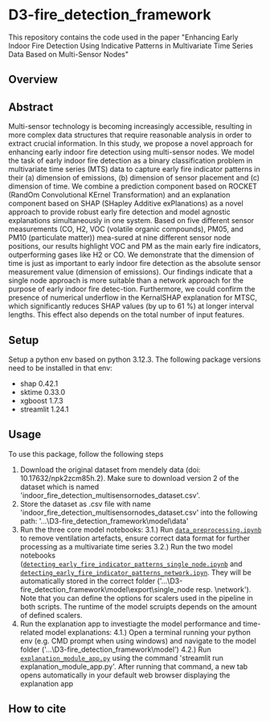 # D3-fire_detection_framework
 This repository contains the code used in the paper "Enhancing Early Indoor Fire Detection Using Indicative Patterns in Multivariate Time Series Data Based on Multi-Sensor Nodes"
 
 ## Overview
 
 
 
 
 ## Abstract
 
 Multi-sensor technology is becoming increasingly accessible, resulting in more complex data structures that require reasonable analysis in order to extract crucial information. In this study, we propose a novel approach for enhancing early indoor fire detection using multi-sensor nodes. We model the task of early indoor fire detection as a binary classification problem in multivariate time series (MTS) data to capture early fire indicator patterns in their (a) dimension of emissions, (b) dimension of sensor placement and (c) dimension of time. We combine a prediction component based on ROCKET (RandOm Convolutional KErnel Transformation) and an explanation component based on SHAP (SHapley Additive exPlanations) as a novel approach to provide robust early fire detection and model agnostic explanations simultaneously in one system. Based on five different sensor measurements (CO, H2, VOC (volatile organic compounds), PM05, and PM10 (particulate matter)) mea-sured at nine different sensor node positions, our results highlight VOC and PM as the main early fire indicators, outperforming gases like H2 or CO. We demonstrate that the dimension of time is just as important to early indoor fire detection as the absolute sensor measurement value (dimension of emissions). Our findings indicate that a single node approach is more suitable than a network approach for the purpose of early indoor fire detec-tion. Furthermore, we could confirm the presence of numerical underflow in the KernalSHAP explanation for MTSC, which significantly reduces SHAP values (by up to 61 \%) at longer interval lengths. This effect also depends on the total number of input features.
 
 ## Setup
 
 Setup a python env based on python 3.12.3. The following package versions need to be installed in that env:
 
- shap 0.42.1
- sktime 0.33.0
- xgboost 1.7.3
- streamlit 1.24.1
 
 ## Usage
 
 To use this package, follow the following steps
 
 1) Download the original dataset from mendely data (doi: 10.17632/npk2zcm85h.2). Make sure to download version 2 of the dataset which is named 'indoor_fire_detection_multisensornodes_dataset.csv'.
 2) Store the dataset as .csv file with name 'indoor_fire_detection_multisensornodes_dataset.csv' into the following path: '...\D3-fire_detection_framework\model\data'
 3) Run the three core model notebooks: 
	3.1.) Run [`data_preprocessing.ipynb`](model/data_preprocessing.ipynb) to remove ventilation artefacts, ensure correct data format for further processing as a multivariate time series
	3.2.) Run the two model notebooks ([`detecting_early_fire_indicator_patterns_single_node.ipynb`](model/detecting_early_fire_indicator_patterns_single_node.ipynb) and [`detecting_early_fire_indicator_patterns_network.ipyn`](model/detecting_early_fire_indicator_patterns_network.ipyn). They will be automatically stored in the correct folder ('...\D3-fire_detection_framework\model\export\single_node resp. \network'). Note that you can define the options for scalers used in the pipeline in both scripts. The runtime of the model scruipts depends on the amount of defined scalers.
 4) Run the explanation app to investiagte the model performance and time-related model explanations:
	4.1.) Open a terminal running your python env (e.g. CMD prompt when using windows) and navigate to the model folder ('...\D3-fire_detection_framework\model')
	4.2.) Run [`explanation_module_app.py`](model/explanation_module_app.py) using the command 'streamlit run explanation_module_app.py'. After running that command, a new tab opens automatically in your default web browser displaying the explanation app
 
 ## How to cite
